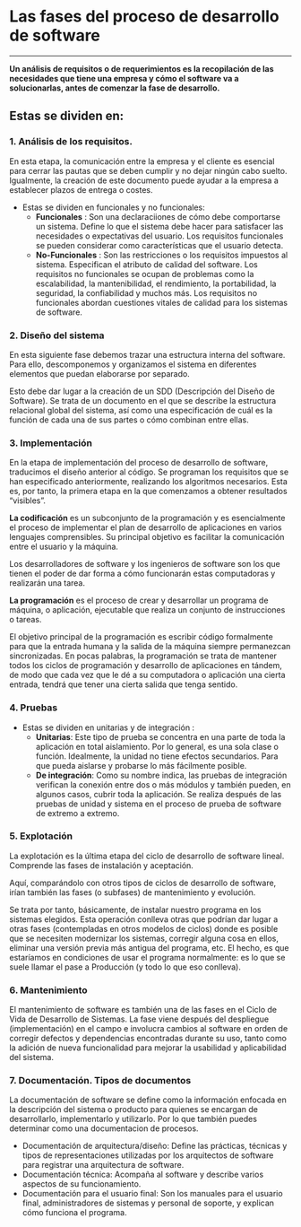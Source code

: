 # Las fases del proceso de desarrollo de software
---
**Un análisis de requisitos o de requerimientos es la recopilación de las necesidades que tiene una empresa y cómo el software va a solucionarlas, antes de comenzar la fase de desarrollo.**


## Estas se dividen en:

### 1. Análisis de los requisitos.
   
   En esta etapa, la comunicación entre la empresa y el cliente es esencial para cerrar las pautas que se deben cumplir y no dejar ningún cabo suelto.
Igualmente, la creación de este documento puede ayudar a la empresa a establecer plazos de entrega o costes.

* Estas se dividen en funcionales y no funcionales:
   * **Funcionales** : Son una declaraciiones de cómo debe comportarse un sistema. Define lo que el sistema debe hacer para satisfacer las necesidades o expectativas del usuario. Los requisitos funcionales se pueden considerar como características que el usuario detecta.
   * **No-Funcionales** : Son las restricciones o los requisitos impuestos al sistema. Especifican el atributo de calidad del software. Los requisitos no funcionales se ocupan de problemas como la escalabilidad, la mantenibilidad, el rendimiento, la portabilidad, la seguridad, la confiabilidad y muchos más. Los requisitos no funcionales abordan cuestiones vitales de calidad para los sistemas de software.
 
### 2. Diseño del sistema
En esta siguiente fase debemos trazar una estructura interna del software. Para ello, descomponemos y organizamos el sistema en diferentes elementos que puedan elaborarse por separado.

Esto debe dar lugar a la creación de un SDD (Descripción del Diseño de Software). Se trata de un documento en el que se describe la estructura relacional global del sistema, así como una especificación de cuál es la función de cada una de sus partes o cómo combinan entre ellas.

### 3.  Implementación
En la etapa de implementación del proceso de desarrollo de software, traducimos el diseño anterior al código. Se programan los requisitos que se han especificado anteriormente, realizando los algoritmos necesarios.
Esta es, por tanto, la primera etapa en la que comenzamos a obtener resultados “visibles”.

**La codificación** es un subconjunto de la programación y es esencialmente el proceso de implementar el plan de desarrollo de aplicaciones en varios lenguajes comprensibles. Su principal objetivo es facilitar la comunicación entre el usuario y la máquina.

Los desarrolladores de software y los ingenieros de software son los que tienen el poder de dar forma a cómo funcionarán estas computadoras y realizarán una tarea.

**La programación** es el proceso de crear y desarrollar un programa de máquina, o aplicación, ejecutable que realiza un conjunto de instrucciones o tareas. 

El objetivo principal de la programación es escribir código formalmente para que la entrada humana y la salida de la máquina siempre permanezcan sincronizadas. En pocas palabras, la programación se trata de mantener todos los ciclos de programación y desarrollo de aplicaciones en tándem, de modo que cada vez que le dé a su computadora o aplicación una cierta entrada, tendrá que tener una cierta salida que tenga sentido.

### 4. Pruebas
   * Estas se dividen en unitarias y de integración :
        * **Unitarias**: Este tipo de prueba se concentra en una parte de toda la aplicación en total aislamiento. Por lo general, es una sola clase o función. Idealmente, la unidad no tiene efectos secundarios. Para que pueda aislarse y probarse lo más fácilmente posible.
        *  **De integración**: Como su nombre indica, las pruebas de integración verifican la conexión entre dos o más módulos y también pueden, en algunos casos, cubrir toda la aplicación. Se realiza después de las pruebas de unidad y sistema en el proceso de prueba de software de extremo a extremo.

### 5. Explotación 
La explotación es la última etapa del ciclo de desarrollo de software lineal. Comprende las fases de instalación y aceptación.

Aquí, comparándolo con otros tipos de ciclos de desarrollo de software, irían también las fases (o subfases) de mantenimiento y evolución.

Se trata por tanto, básicamente, de instalar nuestro programa en los sistemas elegidos. Esta operación conlleva otras que podrían dar lugar a otras fases (contempladas en otros modelos de ciclos) donde es posible que se necesiten modernizar los sistemas, corregir alguna cosa en ellos, eliminar una versión previa más antigua del programa, etc. El hecho, es que estaríamos en condiciones de usar el programa normalmente: es lo que se suele llamar el pase a Producción (y todo lo que eso conlleva).

### 6. Mantenimiento

El mantenimiento de software es también una de las fases en el Ciclo de Vida de Desarrollo de Sistemas. La fase viene después del despliegue (implementación) en el campo e involucra cambios al software en orden de corregir defectos y dependencias encontradas durante su uso, tanto como la adición de nueva funcionalidad para mejorar la usabilidad y aplicabilidad del sistema.

### 7. Documentación. Tipos de documentos
La documentación de software se define como la información enfocada en la descripción del sistema o producto para quienes se encargan de desarrollarlo, implementarlo y utilizarlo. Por lo que también puedes determinar como una documentacion de procesos.



- Documentación de arquitectura/diseño: Define las prácticas, técnicas y tipos de representaciones utilizadas por los arquitectos de software para registrar una arquitectura de software.
- Documentación técnica: Acompaña al software y describe varios aspectos de su funcionamiento.
- Documentación para el usuario final: Son los manuales para el usuario final, administradores de sistemas y personal de soporte, y explican cómo funciona el programa. 

